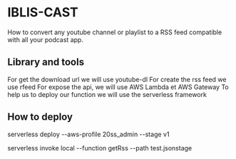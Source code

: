 # IBLIS-CAST

How to convert any youtube channel or playlist to a RSS feed compatible with all your podcast app.

## Library and tools
For get the download url we will use youtube-dl
For create the rss feed we use rfeed
For expose the api, we will use AWS Lambda et AWS Gateway
To help us to deploy our function we will use the serverless framework

## How to deploy

serverless deploy --aws-profile 20ss_admin --stage v1 

serverless invoke local --function getRss --path test.jsonstage